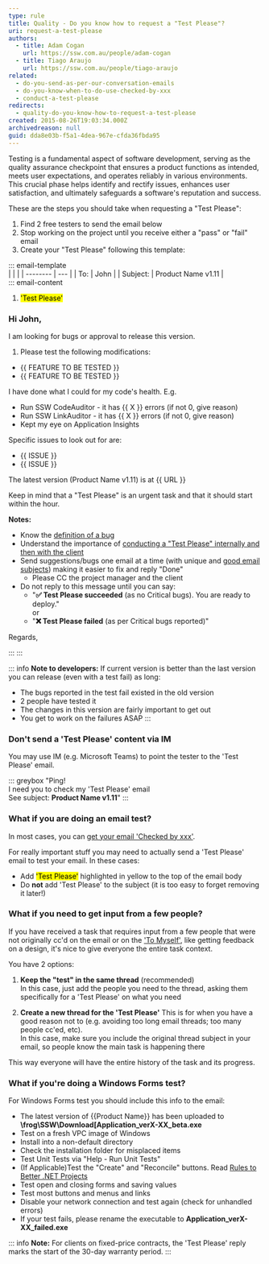 ```yaml
---
type: rule
title: Quality - Do you know how to request a "Test Please"?
uri: request-a-test-please
authors:
  - title: Adam Cogan
    url: https://ssw.com.au/people/adam-cogan
  - title: Tiago Araujo
    url: https://ssw.com.au/people/tiago-araujo
related:
  - do-you-send-as-per-our-conversation-emails
  - do-you-know-when-to-do-use-checked-by-xxx
  - conduct-a-test-please
redirects:
  - quality-do-you-know-how-to-request-a-test-please
created: 2015-08-26T19:03:34.000Z
archivedreason: null
guid: dda8e03b-f5a1-4dea-967e-cfda36fbda95
---
```


Testing is a fundamental aspect of software development, serving as the quality assurance checkpoint that ensures a product functions as intended, meets user expectations, and operates reliably in various environments. This crucial phase helps identify and rectify issues, enhances user satisfaction, and ultimately safeguards a software's reputation and success.

These are the steps you should take when requesting a "Test Please":

<!--endintro-->

1. Find 2 free testers to send the email below
2. Stop working on the project until you receive either a "pass" or "fail" email
3. Create your "Test Please" following this template:

::: email-template  
|          |     |
| -------- | --- |
| To:      | John |
| Subject: | Product Name v1.11 |  
::: email-content  

1. <mark>'Test Please'</mark>

### Hi John,  
I am looking for bugs or approval to release this version.

1. Please test the following modifications:

* {{ FEATURE TO BE TESTED }}
* {{ FEATURE TO BE TESTED }}

I have done what I could for my code's health. E.g.

* Run SSW CodeAuditor - it has {{ X }} errors (if not 0, give reason)
* Run SSW LinkAuditor - it has {{ X }} errors (if not 0, give reason)
* Kept my eye on Application Insights

Specific issues to look out for are:

* {{ ISSUE }}
* {{ ISSUE }}

The latest version (Product Name v1.11) is at {{ URL }}

Keep in mind that a "Test Please" is an urgent task and that it should start within the hour.

**Notes:**
* Know the [definition of a bug](/definition-of-a-bug)
* Understand the importance of [conducting a "Test Please" internally and then with the client](/conduct-a-test-please-internally-and-then-with-the-client)
* Send suggestions/bugs one email at a time (with unique and [good email subjects](/good-email-subject)) making it easier to fix and reply "Done"
  * Please CC the project manager and the client
* Do not reply to this message until you can say:
  * "**✅ Test Please succeeded** (as no Critical bugs). You are ready to deploy."  
    or 
  * "**❌ Test Please failed** (as per Critical bugs reported)"

Regards,

:::
:::

::: info
**Note to developers:**
If current version is better than the last version you can release (even with a test fail) as long:
- The bugs reported in the test fail existed in the old version
- 2 people have tested it
- The changes in this version are fairly important to get out
- You get to work on the failures ASAP
:::

### Don't send a 'Test Please' content via IM

You may use IM (e.g. Microsoft Teams) to point the tester to the 'Test Please' email.

::: greybox
"Ping!   
I need you to check my 'Test Please' email   
See subject: **Product Name v1.11**"
:::

### What if you are doing an email test?

In most cases, you can [get your email 'Checked by xxx'](/checked-by-xxx).

For really important stuff you may need to actually send a 'Test Please' email to test your email. In these cases:

* Add <mark>'Test Please'</mark> highlighted in yellow to the top of the email body
* Do **not** add 'Test Please' to the subject (it is too easy to forget removing it later!)

### What if you need to get input from a few people?

If you have received a task that requires input from a few people that were not originally cc'd on the email or on the ['To Myself'](/send-to-myself-emails), like getting feedback on a design, it's nice to give everyone the entire task context.

You have 2 options:

1. **Keep the "test" in the same thread** (recommended)  
   In this case, just add the people you need to the thread, asking them specifically for a 'Test Please' on what you need

2. **Create a new thread for the 'Test Please'**
   This is for when you have a good reason not to (e.g. avoiding too long email threads; too many people cc'ed, etc).   
   In this case, make sure you include the original thread subject in your email, so people know the main task is happening there

This way everyone will have the entire history of the task and its progress.

### What if you're doing a Windows Forms test?

For Windows Forms test you should include this info to the email:
- The latest version of {{Product Name}} has been uploaded to **\\frog\SSW\Download\[Application\_verX-XX\_beta.exe**
- Test on a fresh VPC image of Windows
- Install into a non-default directory
- Check the installation folder for misplaced items
- Test Unit Tests via "Help - Run Unit Tests"
- (If Applicable)Test the "Create" and "Reconcile" buttons. Read [Rules to Better .NET Projects](/rules-to-better-net-projects)
- Test open and closing forms and saving values
- Test most buttons and menus and links
- Disable your network connection and test again (check for unhandled errors)
- If your test fails, please rename the executable to **Application\_verX-XX\_failed.exe**

::: info
**Note:** For clients on fixed-price contracts, the 'Test Please' reply marks the start of the 30-day warranty period.
:::
